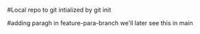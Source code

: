 #Local repo to git
intialized by git init

#adding paragh in feature-para-branch
we'll later see
this in main 